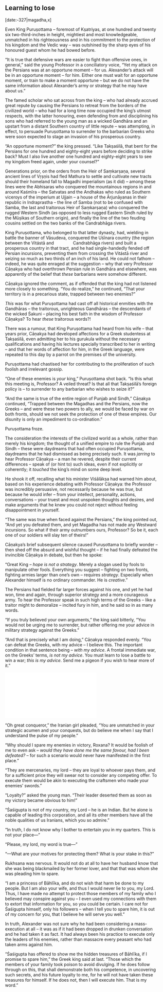 ## Learning to lose

[date:-327|magadha,x]

Even King Puruṣottama – foremost of Kṣatriyas, at one hundred and twenty six two-third-inches in height, mightiest and most knowledgeable, unmatched in his righteousness and in his commitment to the protection of his kingdom and the Vedic way – was outshined by the sharp eyes of his honoured guest whom he had bowed before.

“It is true that defensive wars are easier to fight than offensive ones, in general,” said the young Professor in a conciliatory voice, “Yet my attack on the Persians was at an opportune moment – for us. Alexander’s attack will be in an opportune moment – for him. Either one must wait for an opportune moment, or train to make a moment opportune – but we do not have the same information about Alexander’s army or strategy that he may have about us.”

The famed scholar who sat across from the king – who had already accrued great repute by causing the Persians to retreat from the borders of the civilized world – who had for a long time now occupied the king’s utmost respects, with the latter honouring, even defending from and disciplining his sons who had referred to the young man as a wicked Gandhāra and an upstart from a distant Southern country of little repute – was attempting, in effect, to persuade Puruṣottama to surrender to the barbarian Greeks who were soon expected to stage an invasion of his prosperous country.

“An opportune moment?” the king pressed. “Like Takṣaśilā, that bent for the Persians for one hundred and eighty-eight years before deciding to strike back? Must I also live another one hundred and eighty-eight years to see my kingdom freed again, under your counsel?”

Generations prior, on the orders from the Heir of Saṃkarṣaṇa, several ancient lines of Vṛṣṇis had fled Mathura to settle and cultivate new tracts should their homeland fall to Magadhi imperialism (as it did) – among these lines were the Abhisaras who conquered the mountainous regions in and around Kaśmīra – the Satvatas and the Andhakas who ruled as Southern viceroys of the imperium at Ujjain – a house of the Ārjunāyanas in their republic in Indraprastha – the line of Samba (not to be confused with Samba, the last and traitorous Heir of Saṃkarṣaṇa) who conquered the rugged Western Sindh (as opposed to less rugged Eastern Sindh ruled by the Mūṣikas of Southern origin), and finally the line of the two feuding cousins settled on the two banks of the Candrabhāga rivers.

King Puruṣottama, who belonged to that latter dynasty, had, wielding in battle the banner of Vāsudeva, conquered the Uśīnara country (the region between the Vitástā and                Candrabhāga rivers) and built a prosperous country in that tract, and he had single-handedly fended off Persian incursions, preventing them from crossing the Vitástā river and seizing so much as two thirds of an inch of his land. He could not fathom – indeed, he was quite enraged at the suggestion – why that very Professor Cāṇakya who had overthrown Persian rule in Gandhāra and elsewhere, was apparently of the belief that _these_ barbarians were somehow different.

Cāṇakya ignored the comment, as if offended that the king had not listened more closely to something. “You do realize,” he continued, “That your territory is in a precarious state, trapped between two enemies?”

_This_ was for what Puruṣottama had cast off all historical enmities with the Gandhāras – the traitorous, unrighteous Gandhāras – the descendants of the wicked Śakuni – placing his best faith in the wisdom of Professor Cāṇakya? To hear _these_ traitorous words?!

There was a rumour, that King Puruṣottama had heard from his wife – that years prior, Cāṇakya had developed affections for a Greek studentess at Takṣaśilā, even admitting her to his gurukula without the necessary qualifications and having his lectures specially transcribed to her in writing – and that her words of affection for him, in the Greek language, were repeated to this day by a parrot on the premises of the university.

Puruṣottama had chastised her for contributing to the proliferation of such foolish and irrelevant gossip.

“One of these enemies is _your_ king,” Puruṣottama shot back. “Is this what this meeting is, Professor? A veiled threat? Is that all that Takṣaśilā’s foreign policy is – to surrender to any barbarian who wishes to seize it?”

“And the same is true of the entire region of Punjab and Sindh,” Cāṇakya continued, “Trapped between the Magadhas and the Persians, now the Greeks – and were these two powers to ally, we would be faced by war on both fronts, should we not seek the protection of one of these empires. Our disunity is only an impediment to co-ordination.”

Puruṣottama froze.

The consideration the interests of the civilized world as a whole, rather than merely his kingdom; the thought of a unified empire to rule the Punjab and Sindh – these were daydreams that had often occupied Puruṣottama, daydreams that he had dismissed as being precisely such. It was _jarring_ to hear Professor Cāṇakya – a man he revered, despite their current differences – speak of (or hint to) such ideas, even if not explicitly or coherently; it _touched_ the king’s mind on some deep level.

He shook it off, recalling what his minister Viśālākṣa had warned him about, based on his experience debating with Professor Cāṇakya: the Professor was incredibly persuasive, not necessarily because he was _true_, but because he would infer – from your intellect, personality, actions, conversations – your truest and most unspoken thoughts and desires, and make arguments that he knew you could not reject without feeling disappointment in yourself.

“The same was true when faced against the Persians,” the king pointed out, “And yet you defeated them, and yet Magadha has not made any Westward incursions. So what if their army outnumbers ours, Professor? So be it, each one of our soldiers will slay ten of theirs!”

Cāṇakya’s brief subsequent silence caused Puruṣottama to briefly wonder – then shed off the absurd and wishful thought – if he had finally defeated the invincible Cāṇakya in debate, but then he spoke:

“Great King – _hope is not a strategy_. Merely a slogan used by fools to manipulate other fools. Everything you suggest – fighting on two fronts, fighting armies larger than one’s own – requires _strategy_. Especially when Alexander himself is no ordinary commander. He is _creative_.”

The Persians had fielded far larger forces against his one, and yet he had won, time and again, through superior strategy and a more courageous army. To hear the Professor speak in such high terms of the Greeks – like a traitor might to demoralize – incited fury in him, and he said so in as many words.

“If you truly believed your own arguments,” the king said bitterly, “You would not be urging me to surrender, but rather offering me your advice in military strategy against the Greeks.”

“And that is precisely what I am doing,” Cāṇakya responded evenly. “You can defeat the Greeks, with my advice – I believe this. The important condition in that sentence being – _with my advice_. A frontal immediate war, on the Greeks’ terms, _is not my advice_. You must learn to lose a battle to win a war; _this is my advice_. Send me a pigeon if you wish to hear more of it.”

![porus](../specials/quotes/arthashastra/porus.md)

“Oh great conqueror,” the Iranian girl pleaded, “You are unmatched in your strategic acumen and your conquests, but do believe me when I say that I understand the pulse of my people.”

“Why should I spare my enemies in victory, Roxana? It would be foolish of me to even ask – _would they have done me the same favour, had I been defeated?_ – for such a scenario would never have manifested in the first place.”

“They are mercenaries, my lord – they are loyal to whoever pays them, and for a sufficient price they will swear not to consider any competing offer. To execute them would be akin to executing the craftsmen who made your enemies’ swords.”

“Loyalty?” asked the young man. “Their leader deserted them as soon as my victory became obvious to him!”

“Śaśigupta is not of my country, my Lord – he is an Indian. But he alone is capable of leading this corporation, and all its other members have all the noble qualities of us Iranians, which you so admire.”

“In truth, I do not know why I bother to entertain you in my quarters. This is not your place—”

“Please, my lord, my word is true—”

“—What are your motives for protecting them? What is your stake in this?”

Rukhsana was nervous. It would not do at all to have her husband know that she was being blackmailed by her former lover, and that that was whom she was pleading him to spare.

“I am a princess of Bāhlīka, and do not wish that harm be done to my people. But I am also your wife, and thus I would never lie to you, my Lord. Thus, I have made no attempt to protect those members of my family who I believed may conspire against you – I even used my connections with them to extort that information for you, so you could be certain. I care not for Śaśigupta himself, only his followers – when I tell you to spare him, it is out of my concern for you, that I believe he will serve you well.”

In truth, Alexander was not sure why he had been considering a mass-execution at all – it was as if it had been dropped in drunken conversation and he had taken it as fact. It had always been his practice to execute only the leaders of his enemies, rather than massacre every peasant who had taken arms against him.

“Śaśigupta has offered to show me the hidden treasures of Bāhlīka, if I promise to spare him,” the Greek king said at last. “Those which the members of your family took poison to avoid divulging. If he does follow through on this, that shall demonstrate both his competence, in uncovering such secrets, and his future loyalty to me, for he will not have taken these treasures for himself. If he does not, then I will execute him. That is my word.”